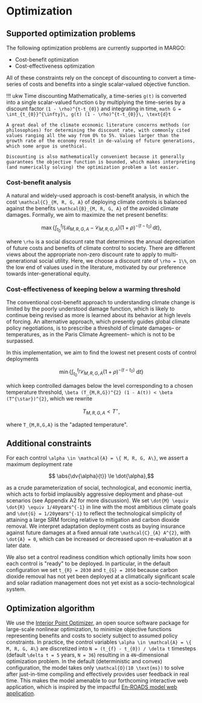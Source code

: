 # Optimization

## Supported optimization problems

The following optimization problems are currently supported in MARGO:
- Cost-benefit optimization
- Cost-effectiveness optimization

All of these constraints rely on the concept of discounting to convert a time-series of costs and benefits into a single scalar-valued objective function.

!!! ukw Time discounting
    Mathematically, a time-series ``g(t)`` is converted into a single scalar-valued function ``G`` by multiplying the time-series by a discount factor ``(1 - \rho)^{t-t_{0}}`` and integrating in time,
    ```math
        G = \int_{t_{0}}^{\infty}\, g(t) (1 - \rho)^{t-t_{0}}\, \text{d}t
    ```

    A great deal of the climate economic literature concerns methods (or philosophies) for determining the discount rate, with commonly cited values ranging all the way from 0% to 5%. Values larger than the growth rate of the economy result in de-valuing of future generations, which some argue is unethical.

    Discounting is also mathematically convenient because it generally guarantees the objective function is bounded, which makes interpreting (and numerically solving) the optimization problem a lot easier.

### Cost-benefit analysis

A natural and widely-used approach is cost-benefit analysis, in which the cost ``\mathcal{C}_{M, R, G, A}`` of deploying climate controls is balanced against the benefits ``\mathcal{B}_{M, R, G, A}`` of the avoided climate damages. Formally, we aim to maximize the net present benefits:

```math
    \max \left\{ \int_{t_{0}}^{t_{f}}
    \left(\mathcal{B}_{M, R, G, A} - \mathcal{C}_{M, R, G, A} \right) (1 + \rho)^{-(t-t_{0})} \, \text{d}t \right\},
```

where ``\rho`` is a social discount rate that determines the annual depreciation of future costs and benefits of climate control to society. There are different views about the appropriate non-zero discount rate to apply to multi-generational social utility. Here, we choose a discount rate of ``\rho = 1\%``, on the low end of values used in the literature, motivated by our preference towards inter-generational equity.

### Cost-effectiveness of keeping below a warming threshold

The conventional cost-benefit approach to understanding climate change is limited by the poorly understood damage function, which is likely to continue being revised as more is learned about its behavior at high levels of forcing. An alternative approach, which presently guides global climate policy negotiations, is to prescribe a threshold of climate damages– or temperatures, as in the Paris Climate Agreement– which is not to be surpassed.

In this implementation, we aim to find the lowest net present costs of control deployments
```math
    \min\left\{\int_{t_{0}}^{t_{f}} \mathcal{C}_{M,R,G,A} (1 + \rho)^{-(t-t_{0})} \text{ d}t\right\}
```
which keep controlled damages below the level corresponding to a chosen temperature threshold,
``\beta (T_{M,R,G})^{2} (1 - A(t)) < \beta (T^{\star})^{2}``, which we rewrite
```math
    T_{M,R,G,A} < T^{\star},
```
where ``T_{M,R,G,A}`` is the "adapted temperature".

## Additional constraints

For each control ``\alpha \in \mathcal{A} = \{ M, R, G, A\}``, we assert a maximum deployment rate
```math
    \abs{\dv{\alpha}{t}} \le \dot{\alpha},
```
as a crude parameterization of social, technological, and economic inertia, which acts to forbid implausibly aggressive deployment and phase-out scenarios (see Appendix A2 for more discussion). We set ``\dot{M} \equiv \dot{R} \equiv 1/40``years``^{-1}`` in line with the most ambitious climate goals and ``\dot{G} = 1/20``years``^{-1}`` to reflect the technological simplicity of attaining a large SRM forcing relative to mitigation and carbon dioxide removal. We interpret adaptation deployment costs as buying insurance against future damages at a fixed annual rate ``\mathcal{C}_{A} A^{2}``, with ``\dot{A} = 0``, which can be increased or decreased upon re-evaluation at a later date.

We also set a control readiness condition which optionally limits how soon each control is "ready" to be deployed. In particular, in the default configuration we set ``t_{R} = 2030`` and ``t_{G} = 2050`` because carbon dioxide removal has not yet been deployed at a climatically significant scale and solar radiation management does not yet exist as a socio-technological system.

## Optimization algorithm

We use the [Interior Point Optimizer](https://github.com/coin-or/Ipopt), an open source software package for large-scale nonlinear optimization, to minimize objective functions representing benefits and costs to society subject to assumed policy constraints. In practice, the control variables ``\alpha \in \mathcal{A} = \{ M, R, G, A\}`` are discretized into ``N = (t_{f} - t_{0}) / \delta t`` timesteps (default ``\delta t = 5`` years, ``N = 36``) resulting in a ``4N``-dimensional optimization problem. In the default (deterministic and convex) configuration, the model takes only ``\mathcal{O}(10 \text{ms})`` to solve after just-in-time compiling and effectively provides user feedback in real time.  This makes the model amenable to our forthcoming interactive web application, which is inspired by the impactful [En-ROADS model web application](https://en-roads.climateinteractive.org/scenario.html).
